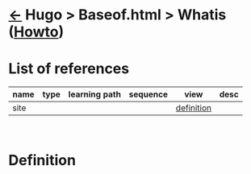 <head><link rel="stylesheet" href="../../../md.css"/><script src="../../../md.js"></script></head>

[//]: #(Reference)
[Repo_Readme]: ../list/object_list.md
[item_howto]:  ../howto/baseof_howto.md

[site_whatis]:      ../whatis/site_whatis.md

# [&larr;][Repo_Readme] Hugo > Baseof.html > Whatis ([Howto][item_howto])
# List of references
|name|type|learning path|sequence|view|desc|
|-|-|-|-|-|-|
|site||||[definition][site_whatis]|
<br>

# Definition
